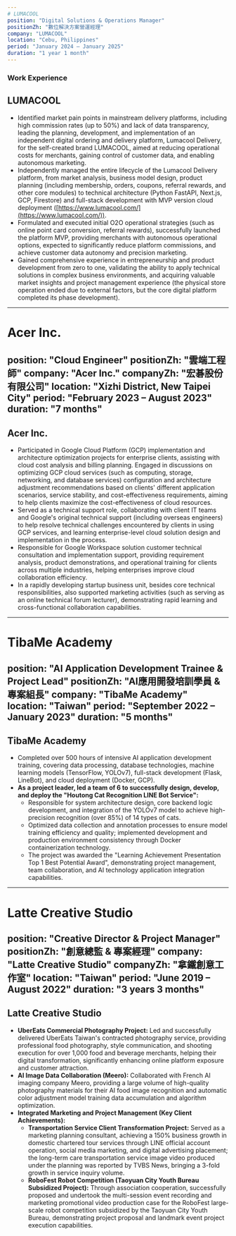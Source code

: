 ```yaml
---
# LUMACOOL
position: "Digital Solutions & Operations Manager"
positionZh: "數位解決方案營運經理"
company: "LUMACOOL"
location: "Cebu, Philippines"
period: "January 2024 – January 2025"
duration: "1 year 1 month"
---
```


### **Work Experience**

## LUMACOOL

* Identified market pain points in mainstream delivery platforms, including high commission rates (up to 50%) and lack of data transparency, leading the planning, development, and implementation of an independent digital ordering and delivery platform, Lumacool Delivery, for the self-created brand LUMACOOL, aimed at reducing operational costs for merchants, gaining control of customer data, and enabling autonomous marketing.
* Independently managed the entire lifecycle of the Lumacool Delivery platform, from market analysis, business model design, product planning (including membership, orders, coupons, referral rewards, and other core modules) to technical architecture (Python FastAPI, Next.js, GCP, Firestore) and full-stack development with MVP version cloud deployment ([https://www.lumacool.com/](https://www.lumacool.com/)).
* Formulated and executed initial O2O operational strategies (such as online point card conversion, referral rewards), successfully launched the platform MVP, providing merchants with autonomous operational options, expected to significantly reduce platform commissions, and achieve customer data autonomy and precision marketing.
* Gained comprehensive experience in entrepreneurship and product development from zero to one, validating the ability to apply technical solutions in complex business environments, and acquiring valuable market insights and project management experience (the physical store operation ended due to external factors, but the core digital platform completed its phase development).

---
# Acer Inc.
position: "Cloud Engineer"
positionZh: "雲端工程師"
company: "Acer Inc."
companyZh: "宏碁股份有限公司"
location: "Xizhi District, New Taipei City"
period: "February 2023 – August 2023"
duration: "7 months"
---

## Acer Inc.

* Participated in Google Cloud Platform (GCP) implementation and architecture optimization projects for enterprise clients, assisting with cloud cost analysis and billing planning. Engaged in discussions on optimizing GCP cloud services (such as computing, storage, networking, and database services) configuration and architecture adjustment recommendations based on clients' different application scenarios, service stability, and cost-effectiveness requirements, aiming to help clients maximize the cost-effectiveness of cloud resources.
* Served as a technical support role, collaborating with client IT teams and Google's original technical support (including overseas engineers) to help resolve technical challenges encountered by clients in using GCP services, and learning enterprise-level cloud solution design and implementation in the process.
* Responsible for Google Workspace solution customer technical consultation and implementation support, providing requirement analysis, product demonstrations, and operational training for clients across multiple industries, helping enterprises improve cloud collaboration efficiency.
* In a rapidly developing startup business unit, besides core technical responsibilities, also supported marketing activities (such as serving as an online technical forum lecturer), demonstrating rapid learning and cross-functional collaboration capabilities.

---
# TibaMe Academy
position: "AI Application Development Trainee & Project Lead"
positionZh: "AI應用開發培訓學員 & 專案組長"
company: "TibaMe Academy"
location: "Taiwan"
period: "September 2022 – January 2023"
duration: "5 months"
---

## TibaMe Academy

* Completed over 500 hours of intensive AI application development training, covering data processing, database technologies, machine learning models (TensorFlow, YOLOv7), full-stack development (Flask, LineBot), and cloud deployment (Docker, GCP).
* **As a project leader, led a team of 6 to successfully design, develop, and deploy the "Houtong Cat Recognition LINE Bot Service":**
  * Responsible for system architecture design, core backend logic development, and integration of the YOLOv7 model to achieve high-precision recognition (over 85%) of 14 types of cats.
  * Optimized data collection and annotation processes to ensure model training efficiency and quality; implemented development and production environment consistency through Docker containerization technology.
  * The project was awarded the "Learning Achievement Presentation Top 1 Best Potential Award", demonstrating project management, team collaboration, and AI technology application integration capabilities.

---
# Latte Creative Studio
position: "Creative Director & Project Manager"
positionZh: "創意總監 & 專案經理"
company: "Latte Creative Studio"
companyZh: "拿鐵創意工作室"
location: "Taiwan"
period: "June 2019 – August 2022"
duration: "3 years 3 months"
---

## Latte Creative Studio

* **UberEats Commercial Photography Project:** Led and successfully delivered UberEats Taiwan's contracted photography service, providing professional food photography, style communication, and shooting execution for over 1,000 food and beverage merchants, helping their digital transformation, significantly enhancing online platform exposure and customer attraction.
* **AI Image Data Collaboration (Meero):** Collaborated with French AI imaging company Meero, providing a large volume of high-quality photography materials for their AI food image recognition and automatic color adjustment model training data accumulation and algorithm optimization.
* **Integrated Marketing and Project Management (Key Client Achievements):**
  * **Transportation Service Client Transformation Project:** Served as a marketing planning consultant, achieving a 150% business growth in domestic chartered tour services through LINE official account operation, social media marketing, and digital advertising placement; the long-term care transportation service image video produced under the planning was reported by TVBS News, bringing a 3-fold growth in service inquiry volume.
  * **RoboFest Robot Competition (Taoyuan City Youth Bureau Subsidized Project):** Through association cooperation, successfully proposed and undertook the multi-session event recording and marketing promotional video production case for the RoboFest large-scale robot competition subsidized by the Taoyuan City Youth Bureau, demonstrating project proposal and landmark event project execution capabilities.
